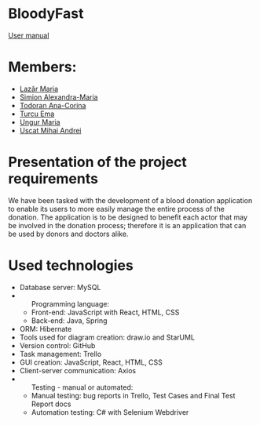 # BloodyFast
<a href="https://github.com/Pufcorina/UBB/tree/master/Semester4/Software%20Engineering/blood-donation/Documentation">User manual</a>

# Members:

<ul>
    <li><a href="https://github.com/marialzr">Lazăr Maria</a></li>
    <li><a href="https://github.com/AdaSimion">Simion Alexandra-Maria</a></li>
    <li><a href="https://github.com/Pufcorina">Todoran Ana-Corina</a></li>
    <li><a href="https://github.com/Ema18">Turcu Ema</a></li>
    <li><a href="https://github.com/ungurmaria">Ungur Maria</a></li>
    <li><a href="https://github.com/mihaiuscat">Uscat Mihai Andrei</a></li>
</ul>

# Presentation of the project requirements

We have been tasked with the development of a blood donation application to enable its users to more easily manage the entire process of the donation. The application is to be designed to benefit each actor that may be involved in the donation process; therefore it is an application that can be used by donors and doctors alike.


# Used technologies
<ul>
<li>Database server: MySQL</li>
<li>
    <ul>
        Programming language:
        <li>Front-end: JavaScript with React, HTML, CSS</li>
        <li>Back-end: Java, Spring</li> 
    </ul>
</li>
<li>ORM: Hibernate</li>
<li>Tools used for diagram creation: draw.io and StarUML</li>
<li>Version control: GitHub</li>
<li>Task management: Trello</li>
<li>GUI creation: JavaScript, React, HTML, CSS</li>
<li>Client-server communication: Axios</li>
<li>
    <ul>
    Testing - manual or automated: 
    <li>Manual testing: bug reports in Trello, Test Cases and Final Test Report docs</li>
    <li>Automation testing: C# with Selenium Webdriver</li> 
    </ul>
</li>

</ul>